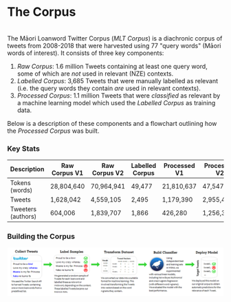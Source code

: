 # The Corpus
<br>
The Māori Loanword Twitter Corpus (<i>MLT Corpus</i>) is a diachronic corpus of tweets from 2008-2018 that were harvested using 77 "query words" (Māori words of interest). It consists of three key components:

1. <i>Raw Corpus</i>: 1.6 million Tweets containing at least one query word, some of which are <i>not</i> used in relevant (NZE) contexts.
2. <i>Labelled Corpus</i>: 3,685 Tweets that were manually labelled as relevant (i.e. the query words they contain <i>are</i> used in relevant contexts).
3. <i>Processed Corpus</i>: 1.1 million Tweets that were <i>classified</i> as relevant by a machine learning model which used the <i>Labelled Corpus</i> as training data. 

Below is a description of these components and a flowchart outlining how the <i>Processed Corpus</i> was built. 

### Key Stats
| Description          | Raw Corpus V1 |Raw Corpus V2 | Labelled Corpus | Processed V1     | Processed V2 |
| ---------------------|---------------|--------------|-----------------| -----------------|--------------|
| Tokens (words)       | 28,804,640    | 70,964,941   |49,477           | 21,810,637       | 47,547,878   | 
| Tweets               | 1,628,042     | 4,559,105    | 2,495           | 1,179,390        | 2,955,450    |
| Tweeters (authors)   | 604,006       | 1,839,707    | 1,866           | 426,280          | 1,256,317    |

### Building the Corpus
 <img src="../pics/Process2.png" alt="Process" width="1500"/>
